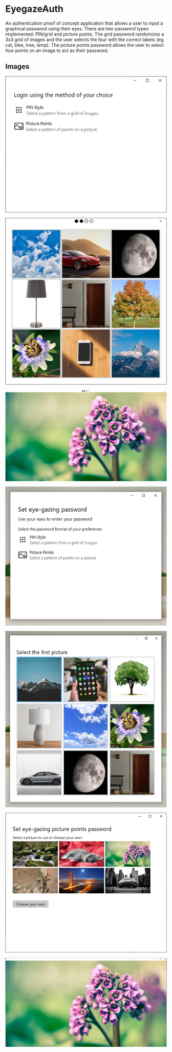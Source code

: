 # EyegazeAuth
An authentication proof of concept application that allows a user to input a graphical password using their eyes. There are two password types implemented: PIN/grid and picture points. The grid password randomizes a 3x3 grid of images and the user selects the four with the correct labels (eg. cat, bike, tree, lamp). The picture points password allows the user to select four points on an image to act as their password.

Images
-----
![Login menu](images/LoginMain.PNG)

![Grid login](images/LoginGrid.PNG)

![Picture points login](images/LoginPicturePoints.PNG)

![Setup menu](images/SetupMain.PNG)

![Grid setup](images/SetupGrid.PNG)

![Picture points setup menu](images/SetupPicturePoints.png)

![Picture points setup](images/SetupSelectPicturePoints.PNG)
